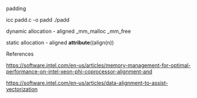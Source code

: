 padding

icc padd.c -o padd
./padd

dynamic allocation - aligned
_mm_malloc
_mm_free

static allocation - aligned
__attribute__((align(n))


References

https://software.intel.com/en-us/articles/memory-management-for-optimal-performance-on-intel-xeon-phi-coprocessor-alignment-and

https://software.intel.com/en-us/articles/data-alignment-to-assist-vectorization
